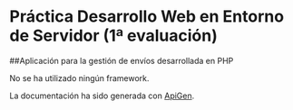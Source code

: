 Práctica Desarrollo Web en Entorno de Servidor (1ª evaluación)
==============================================================

##Aplicación para la gestión de envíos desarrollada en PHP

No se ha utilizado ningún framework.

La documentación ha sido generada con [ApiGen](https://github.com/apigen/apigen).

